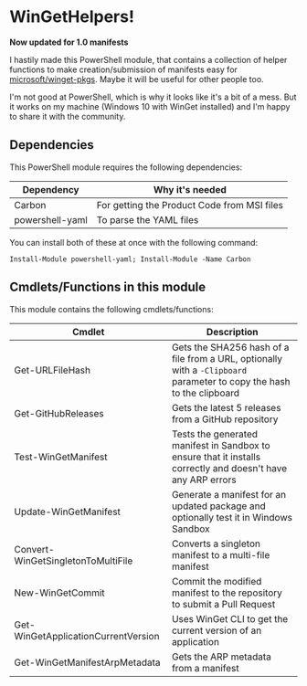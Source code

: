 # WinGetHelpers!

__Now updated for 1.0 manifests__

I hastily made this PowerShell module, that contains a collection of helper functions to make creation/submission of manifests easy for [microsoft/winget-pkgs](https://github.com/microsoft/winget-pkgs). Maybe it will be useful for other people too.

I'm not good at PowerShell, which is why it looks like it's a bit of a mess. But it works on my machine (Windows 10 with WinGet installed) and I'm happy to share it with the community.

## Dependencies

This PowerShell module requires the following dependencies:

| Dependency | Why it's needed |
| --- | --- |
| Carbon | For getting the Product Code from MSI files |
| powershell-yaml | To parse the YAML files |

You can install both of these at once with the following command:
```
Install-Module powershell-yaml; Install-Module -Name Carbon
```

## Cmdlets/Functions in this module

This module contains the following cmdlets/functions:

| Cmdlet | Description |
| --- | --- |
| Get-URLFileHash | Gets the SHA256 hash of a file from a URL, optionally with a `-Clipboard` parameter to copy the hash to the clipboard |
| Get-GitHubReleases | Gets the latest 5 releases from a GitHub repository |
| Test-WinGetManifest | Tests the generated manifest in Sandbox to ensure that it installs correctly and doesn't have any ARP errors |
| Update-WinGetManifest | Generate a manifest for an updated package and optionally test it in Windows Sandbox |
| Convert-WinGetSingletonToMultiFile | Converts a singleton manifest to a multi-file manifest |
| New-WinGetCommit | Commit the modified manifest to the repository to submit a Pull Request |
| Get-WinGetApplicationCurrentVersion | Uses WinGet CLI to get the current version of an application |
| Get-WinGetManifestArpMetadata | Gets the ARP metadata from a manifest |
